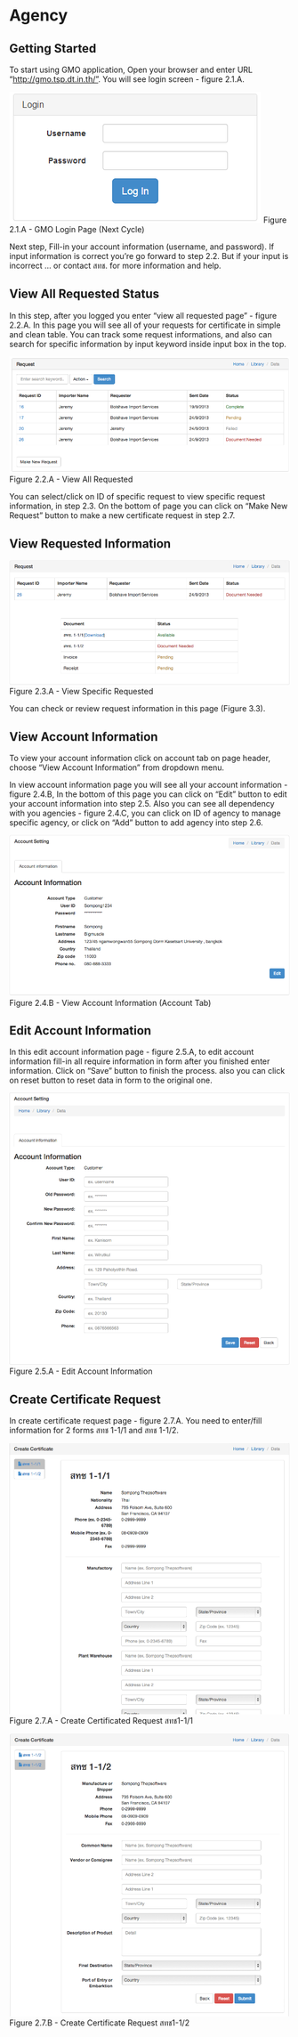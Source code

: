Agency
======

Getting Started
------

To start using GMO application, Open your browser and enter URL “http://gmo.tsp.dt.in.th/”. You will see login screen - figure 2.1.A.

![Screenshot](images/login.png)
Figure 2.1.A - GMO Login Page (Next Cycle)

Next step,  Fill-in your account information (username, and password). If input information is correct you’re go forward to step 2.2. But if your input is incorrect … or contact สทช. for more information and help.

View All Requested Status
------

In this step, after you logged you enter “view all requested page” - figure 2.2.A. In this page you will see all of your requests for certificate in simple and clean table. You can track some request informations, and also can search for specific information by input keyword inside input box in the top. 

![Screenshot](images/view-all-request.png)
Figure 2.2.A - View All Requested

You can select/click on ID of specific request to view specific request information, in step 2.3. On the bottom of page you can click on “Make New Request” button to make a new certificate request in step 2.7.


View Requested Information
------

![Screenshot](images/view-request-information.png)
Figure 2.3.A - View Specific Requested

You  can check or review request information in this page (Figure 3.3).


View Account Information
------

To view your account information click on account tab on page header, choose “View Account Information” from dropdown menu.

In view account information page you will see all your account information - figure 2.4.B, In the bottom of this page you can click on “Edit” button to edit your account information into step 2.5. Also you can see all dependency with you agencies - figure 2.4.C, you can click on ID of agency to manage specific agency, or click on “Add” button to add agency into step 2.6.

![Screenshot](images/view-account-information.png)
Figure 2.4.B - View Account Information (Account Tab)

Edit Account Information
------

In this edit account information page - figure 2.5.A, to edit account information fill-in all require information in form after you finished enter information. Click on “Save” button to finish the process. also you can click on reset button to reset data in form to the original one.

![Screenshot](images/edit-account-information.png)
Figure 2.5.A - Edit Account Information

Create Certificate Request
------

In create certificate request page - figure 2.7.A. You need to enter/fill information for 2 forms สทช 1-1/1 and สทช 1-1/2. 

![Screenshot](images/create-certificate-request-1.png)
Figure 2.7.A - Create Certificated Request สทช1-1/1

![Screenshot](images/create-certificate-request-2.png)
Figure 2.7.B - Create Certificate Request สทช1-1/2















